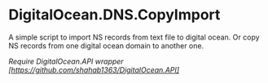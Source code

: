 # DigitalOcean.DNS.CopyImport

A simple script to import NS records from text file to digital ocean. Or copy NS records from one digital ocean domain to another one.

*Require DigitalOcean.API wrapper [https://github.com/shahab1363/DigitalOcean.API]*
